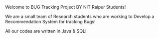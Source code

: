 Welcome to BUG Tracking Project BY NIT Raipur Students!

We are a small team of Research students who are working to Develop a Recommendation System for tracking Bugs!

All our codes are written in Java & SQL!
